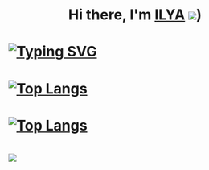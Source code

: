 # <h1 align="center">Hi there, I'm <a href="https://nearcrowd.com/starfish#" target="_blank">ILYA</a> ![](https://github.com/blackcater/blackcater/raw/main/images/Hi.gif))
# [![Typing SVG](https://readme-typing-svg.demolab.com?font=Fira+Code&weight=100&size=30&pause=100&color=59B7F7&background=5D5D5DA4&center=true&vCenter=true&multiline=true&width=435&lines=FAMCs+student)](https://git.io/typing-svg)
# [![Top Langs](https://github-readme-stats.vercel.app/api/top-langs/?username=Ilusha2004&layout=compact)](https://github.com/anuraghazra/github-readme-stats)
# [![Top Langs](https://github-readme-stats.vercel.app/api/top-langs/?username=Ilusha2004)](https://github.com/anuraghazra/github-readme-stats)
# ![](https://komarev.com/ghpvc/?username=your-github-Ilusha2004)
